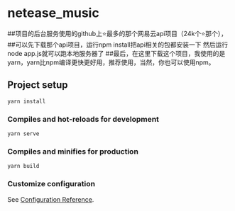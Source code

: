 # netease_music


##项目的后台服务使用的github上⭐最多的那个网易云api项目（24k个⭐那个），
##可以先下载那个api项目，运行npm install把api相关的包都安装一下 然后运行node app.js就可以跑本地服务器了
##最后，在这里下载这个项目，我使用的是yarn，yarn比npm编译更快更好用，推荐使用，当然，你也可以使用npm。

## Project setup
```
yarn install
```

### Compiles and hot-reloads for development
```
yarn serve
```

### Compiles and minifies for production
```
yarn build
```

### Customize configuration
See [Configuration Reference](https://cli.vuejs.org/config/).
